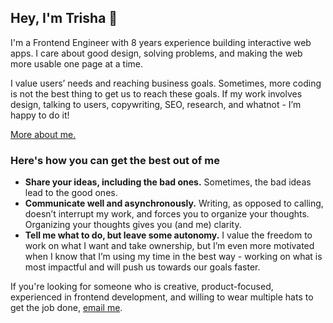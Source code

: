 ## Hey, I'm Trisha 👋

I'm a Frontend Engineer with 8 years experience building interactive web apps. I care about good design, solving problems, and making the web more usable one page at a time.

I value users’ needs and reaching business goals. Sometimes, more coding is not the best thing to get us to reach these goals. If my work involves design, talking to users, copywriting, SEO, research, and whatnot - I’m happy to do it! 

[More about me.](trishalim.com)

### Here's how you can get the best out of me
- **Share your ideas, including the bad ones.** Sometimes, the bad ideas lead to the good ones.
- **Communicate well and asynchronously.** Writing, as opposed to calling, doesn’t interrupt my work, and forces you to organize your thoughts. Organizing your thoughts gives you (and me) clarity.
- **Tell me what to do, but leave some autonomy.** I value the freedom to work on what I want and take ownership, but I’m even more motivated when I know that I’m using my time in the best way - working on what is most impactful and will push us towards our goals faster.

If you're looking for someone who is creative, product-focused, experienced in frontend development, and willing to wear multiple hats to get the job done, [email me](mailto:hello@trishalim.com).



<!--
**trishalim/trishalim** is a ✨ _special_ ✨ repository because its `README.md` (this file) appears on your GitHub profile.

Here are some ideas to get you started:

- 🔭 I’m currently working on ...
- 🌱 I’m currently learning ...
- 👯 I’m looking to collaborate on ...
- 🤔 I’m looking for help with ...
- 💬 Ask me about ...
- 📫 How to reach me: ...
- 😄 Pronouns: ...
- ⚡ Fun fact: ...
-->
